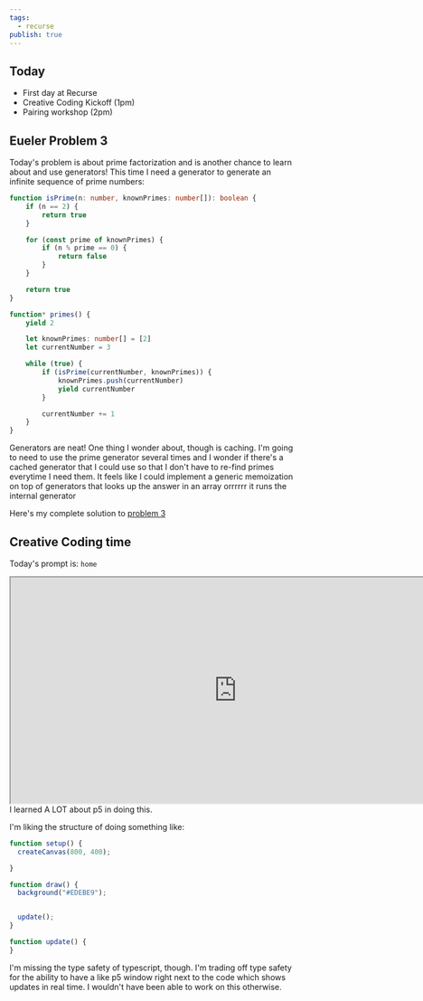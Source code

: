 ```yaml
---
tags:
  - recurse
publish: true
---
```

## Today

- First day at Recurse
- Creative Coding Kickoff (1pm)
- Pairing workshop (2pm)

## Eueler Problem 3

Today's problem is about prime factorization and is another chance to learn about and use generators! This time I need a generator to generate an infinite sequence of prime numbers:

```typescript
function isPrime(n: number, knownPrimes: number[]): boolean {
    if (n == 2) {
        return true
    }

    for (const prime of knownPrimes) {
        if (n % prime == 0) {
            return false
        }
    }

    return true
}

function* primes() {
    yield 2

    let knownPrimes: number[] = [2]
    let currentNumber = 3

    while (true) {
        if (isPrime(currentNumber, knownPrimes)) {
            knownPrimes.push(currentNumber)
            yield currentNumber
        }

        currentNumber += 1
    }
}
```

Generators are neat! One thing I wonder about, though is caching. I'm going to need to use the prime generator several times and I wonder if there's a cached generator that I could use so that I don't have to re-find primes everytime I need them. It feels like I could implement a generic memoization on top of generators that looks up the answer in an array orrrrrr it runs the internal generator

Here's my complete solution to [problem 3](https://github.com/nicolecomputer/euler)

## Creative Coding time

Today's prompt is: `home`

<iframe src="https://creative.nicole.computer/2024-11-06-home/" width=800 height=400></iframe>
I learned A LOT about p5 in doing this.

I'm liking the structure of doing something like:

```javascript
function setup() {
  createCanvas(800, 400);

}

function draw() {
  background("#EDEBE9");


  update();
}

function update() {
}
```

I'm missing the type safety of typescript, though. I'm trading off type safety for the ability to have a like p5 window right next to the code which shows updates in real time. I wouldn't have been able to work on this otherwise.